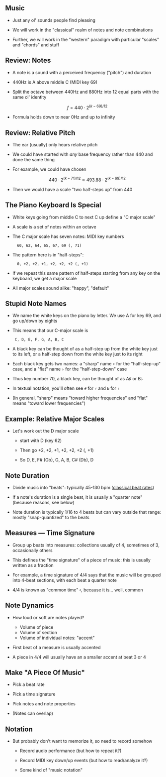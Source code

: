## Music

* Just any ol' sounds people find pleasing

* We will work in the "classical" realm of notes and note
  combinations

* Further, we will work in the "western" paradigm with
  particular "scales" and "chords" and stuff

## Review: Notes

* A note is a sound with a perceived frequency ("pitch") and
  duration

* 440Hz is A above middle C (MIDI key 69)

* Split the octave between 440Hz and 880Hz into 12 equal
  parts with the same ol' identity

  $$ f = 440 \cdot 2^{(k - 69)/12} $$

* Formula holds down to near 0Hz and up to infinity

## Review: Relative Pitch

* The ear (usually) only hears relative pitch

* We could have started with *any* base frequency rather
  than 440 and done the same thing

* For example, we could have chosen

  $$ 440 \cdot 2^{(k - 71)/12} \approx
     493.88 \cdot 2^{(k - 69)/12} $$

* Then we would have a scale "two half-steps up" from 440

## The Piano Keyboard Is Special

* White keys going from middle C to next C up define a
  "C major scale"

* A scale is a set of notes within an octave

* The C major scale has seven notes: MIDI key numbers

        60, 62, 64, 65, 67, 69 (, 71)
   
* The pattern here is in "half-steps":

        0, +2, +2, +1, +2, +2, +2 (, +1)

* If we repeat this same pattern of half-steps starting from
  any key on the keyboard, we get a major scale

* All major scales sound alike: "happy", "default"

## Stupid Note Names

* We name the white keys on the piano by letter. We use A
  for key 69, and go up/down by eights

* This means that our C-major scale is

       C, D, E, F, G, A, B, C

* A black key can be thought of as a half-step up from the
  white key just to its left, or a half-step down from the
  white key just to its right

* Each black key gets two names: a "sharp" name `♯` for
  the "half-step-up" case, and a "flat" name `♭` for the
  "half-step-down" case

* Thus key number 70, a black key, can be thought of as
  A♯ or B♭

* In textual notation, you'll often see `#` for `♯` and `b`
  for `♭`

* (In general, "sharp" means "toward higher frequencies" and
  "flat" means "toward lower frequencies")

## Example: Relative Major Scales

* Let's work out the D major scale

    * start with D (key 62)

    * Then go +2, +2, +1, +2, +2, +2 (, +1)

    * So D, E, F# (Gb), G, A, B, C# (Db), D

## Note Duration

* Divide music into "beats": typically 45-130 bpm
  ([classical beat rates](https://symphonynovascotia.ca/faqs/symphony-101/how-do-musicians-know-how-fast-to-play-a-piece-and-why-are-the-terms-in-italian/))

* If a note's duration is a single beat, it is usually a
  "quarter note" (because reasons, see below)

* Note duration is typically 1/16 to 4 beats but can vary
  outside that range: mostly "snap-quantized" to the beats

## Measures — Time Signature

* Group up beats into measures: collections usually of 4,
  sometimes of 3, occasionally others

* This defines the "time signature" of a piece of music:
  this is usually written as a fraction

* For example, a time signature of 4/4 says that the music
  will be grouped into 4-beat sections, with each beat a
  quarter note

* 4/4 is known as "common time" `𝄴`, because it is… well, common

## Note Dynamics

* How loud or soft are notes played?

    * Volume of piece
    * Volume of section
    * Volume of individual notes: "accent"

* First beat of a measure is usually accented

* A piece in 4/4 will usually have an a smaller accent at
  beat 3 or 4

## Make "A Piece Of Music"

* Pick a beat rate

* Pick a time signature

* Pick notes and note properties

* (Notes can overlap)

## Notation

* But probably don't want to memorize it, so need to record
  somehow

    * Record audio performance (but how to repeat it?)

    * Record MIDI key down/up events (but how to
      read/analyze it?)

    * Some kind of "music notation"
